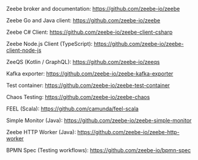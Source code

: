 Zeebe broker and documentation: https://github.com/zeebe-io/zeebe

Zeebe Go and Java client: https://github.com/zeebe-io/zeebe

Zeebe C# Client: https://github.com/zeebe-io/zeebe-client-csharp

Zeebe Node.js Client (TypeScript): https://github.com/zeebe-io/zeebe-client-node-js

ZeeQS (Kotlin / GraphQL): https://github.com/zeebe-io/zeeqs

Kafka exporter: https://github.com/zeebe-io/zeebe-kafka-exporter

Test container: https://github.com/zeebe-io/zeebe-test-container

Chaos Testing: https://github.com/zeebe-io/zeebe-chaos

FEEL (Scala): https://github.com/camunda/feel-scala

Simple Monitor (Java): https://github.com/zeebe-io/zeebe-simple-monitor

Zeebe HTTP Worker (Java): https://github.com/zeebe-io/zeebe-http-worker

BPMN Spec (Testing workflows): https://github.com/zeebe-io/bpmn-spec

